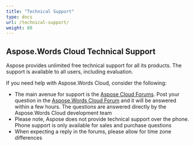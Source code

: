 ```yaml
---
title: "Technical Support"
type: docs
url: /technical-support/
weight: 80
---
```


## **Aspose.Words Cloud Technical Support**
Aspose provides unlimited free technical support for all its products. The support is available to all users, including evaluation.

If you need help with Aspose.Words Cloud, consider the following:

- The main avenue for support is the [Aspose Cloud Forums](http://forum.aspose.cloud/). Post your question in the [Aspose.Words Cloud Forum](https://forum.aspose.cloud/c/words) and it will be answered within a few hours. The questions are answered directly by the Aspose.Words Cloud development team
- Please note, Aspose does not provide technical support over the phone. Phone support is only available for sales and purchase questions
- When expecting a reply in the forums, please allow for time zone differences

